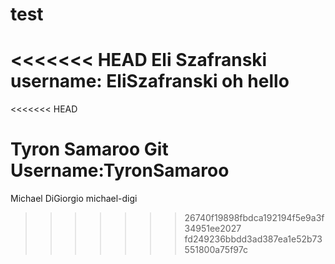 # test
<<<<<<< HEAD
Eli Szafranski 
username: EliSzafranski
oh hello 
=======
<<<<<<< HEAD


Tyron Samaroo Git Username:TyronSamaroo
=======
Michael DiGiorgio
michael-digi
>>>>>>> 26740f19898fbdca192194f5e9a3f34951ee2027
>>>>>>> fd249236bbdd3ad387ea1e52b73551800a75f97c
